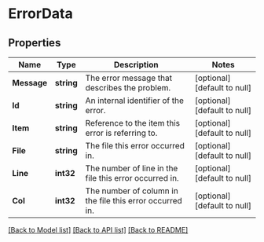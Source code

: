 # ErrorData

## Properties
Name | Type | Description | Notes
------------ | ------------- | ------------- | -------------
**Message** | **string** | The error message that describes the problem. | [optional] [default to null]
**Id** | **string** | An internal identifier of the error. | [optional] [default to null]
**Item** | **string** | Reference to the item this error is referring to. | [optional] [default to null]
**File** | **string** | The file this error occurred in. | [optional] [default to null]
**Line** | **int32** | The number of line in the file this error occurred in. | [optional] [default to null]
**Col** | **int32** | The number of column in the file this error occurred in. | [optional] [default to null]

[[Back to Model list]](../README.md#documentation-for-models) [[Back to API list]](../README.md#documentation-for-api-endpoints) [[Back to README]](../README.md)

